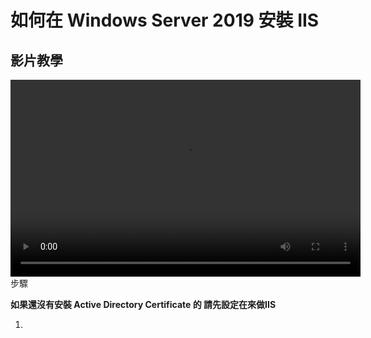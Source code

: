 # 如何在 Windows Server 2019 安裝 IIS

## 影片教學

<video width="560" height="315" controls>
  <source src="/videos/ap-6.srv-content.mp4" type="video/mp4">
  Your browser does not support the video tag.
</video

## 步驟
**如果還沒有安裝 Active Directory Certificate 的 請先設定在來做IIS**

1. 